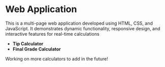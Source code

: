 # Web Application

This is a multi-page web application developed using HTML, CSS, and JavaScript. It demonstrates dynamic functionality, responsive design, and interactive features for real-time calculations 

- **Tip Calculator**
- **Final Grade Calculator**

Working on more calculators to add in the future!
